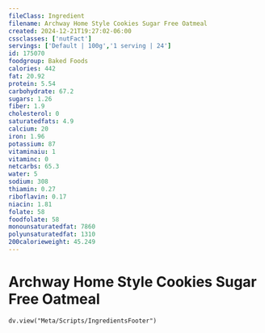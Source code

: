 ```yaml
---
fileClass: Ingredient
filename: Archway Home Style Cookies Sugar Free Oatmeal
created: 2024-12-21T19:27:02-06:00
cssclasses: ['nutFact']
servings: ['Default | 100g','1 serving | 24']
id: 175070
foodgroup: Baked Foods
calories: 442
fat: 20.92
protein: 5.54
carbohydrate: 67.2
sugars: 1.26
fiber: 1.9
cholesterol: 0
saturatedfats: 4.9
calcium: 20
iron: 1.96
potassium: 87
vitaminaiu: 1
vitaminc: 0
netcarbs: 65.3
water: 5
sodium: 308
thiamin: 0.27
riboflavin: 0.17
niacin: 1.81
folate: 58
foodfolate: 58
monounsaturatedfat: 7860
polyunsaturatedfat: 1310
200calorieweight: 45.249
---
```


# Archway Home Style Cookies Sugar Free Oatmeal

```dataviewjs
dv.view("Meta/Scripts/IngredientsFooter")
```